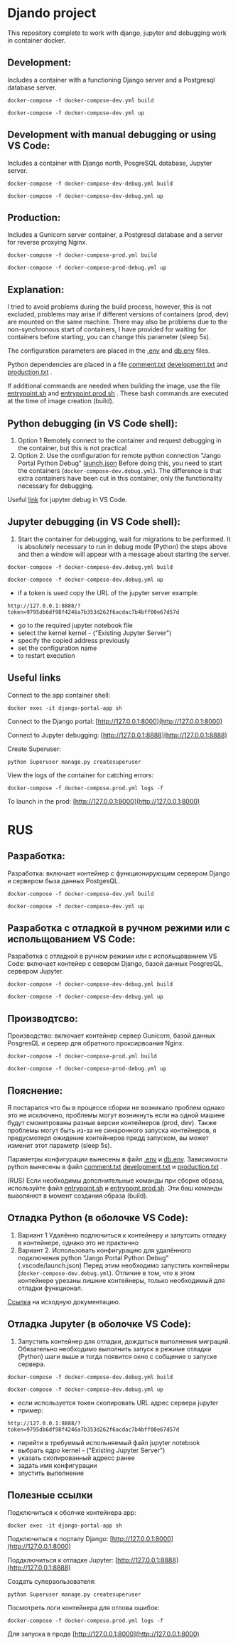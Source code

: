 # Djando project
This repository complete to work with django, jupyter and debugging work in container docker.

## Development: 
Includes a container with a functioning Django server and a Postgresql database server.

`docker-compose -f docker-compose-dev.yml build`

`docker-compose -f docker-compose-dev.yml up`

## Development with manual debugging or using VS Code:
Includes a container with Django north, PosgreSQL database, Jupyter server.

`docker-compose -f docker-compose-dev-debug.yml build`

`docker-compose -f docker-compose-dev-debug.yml up`

## Production:
Includes a Gunicorn server container, a Postgresql database and a server for reverse proxying Nginx.

`docker-compose -f docker-compose-prod.yml build`

`docker-compose -f docker-compose-prod-debug.yml up`

## Explanation:
I tried to avoid problems during the build process, however, this is not excluded, problems may arise if different versions of containers (prod, dev) are mounted on the same machine. There may also be problems due to the non-synchronous start of containers, I have provided for waiting for containers before starting, you can change this parameter (sleep 5s).

The configuration parameters are placed in the [.env](env/.env) and [db.env](env/db.env) files.

Python dependencies are placed in a file [comment.txt](requirements/comment.txt) [development.txt](requirements/development.txt) and [production.txt](requirements/production.txt) .

If additional commands are needed when building the image, use the file [entrypoint.sh](entrypoint.sh) and [entrypoint.prod.sh](entrypoint.prod.sh) . These bash commands are executed at the time of image creation (build).

## Python debugging (in VS Code shell):
1. Option 1
Remotely connect to the container and request debugging in the container, but this is not practical
2. Option 2.
Use the configuration for remote python connection "Jango Portal Python Debug" [launch.json](.vscode/launch.json)
Before doing this, you need to start the containers (`docker-compose-dev.debug.yml`).
The difference is that extra containers have been cut in this container, only the functionality necessary for debugging.

Useful [link](https://code.visualstudio.com/docs/datascience/jupyter-notebooks#_connect-to-a-remote-jupyter-server
) for jupyter debug in VS Code.

## Jupyter debugging (in VS Code shell):
1. Start the container for debugging, wait for migrations to be performed. It is absolutely necessary to run in debug mode (Python) the steps above and then a window will appear with a message about starting the server. 

`docker-compose -f docker-compose-dev.debug.yml build`

`docker-compose -f docker-compose-dev.debug.yml up`

- if a token is used copy the URL of the jupyter server example: 

`http://127.0.0.1:8888/?token=9795db6df98f4246a7b353d262f6acdac7b4bff00e67d57d`

- go to the required jupyter notebook file
- select the kernel kernel - ("Existing Jupyter Server")
- specify the copied address previously
- set the configuration name
- to restart execution

## Useful links

Connect to the app container shell:

`docker exec -it django-portal-app sh`

Connect to the Django portal:
[http://127.0.0.1:8000](http://127.0.0.1:8000)

Connect to Jupyter debugging:
[http://127.0.0.1:8888](http://127.0.0.1:8888)

Create Superuser:

`python Superuser manage.py createsuperuser`

View the logs of the container for catching errors:

`docker-compose -f docker-compose.prod.yml logs -f`

To launch in the prod:
[http://127.0.0.1:8000](http://127.0.0.1:8000)

# RUS
## Разработка: 

Разработка: включает контейнер с функционирующим сервером Django и сервером быза данных PostgesQL.

`docker-compose -f docker-compose-dev.yml build`

`docker-compose -f docker-compose-dev.yml up`

## Разработка с отладкой в ручном режими или с испольщованием VS Code:
Разработка с отладкой в ручном режими или с испольщованием VS Code: включает контейер с севером Django, базой данных PosgresQL, сервером Jupyter.

`docker-compose -f docker-compose-dev-debug.yml build`

`docker-compose -f docker-compose-dev-debug.yml up`

## Производтсво:
Производство: включает контейнер сервер Gunicorn, базой данных PosgresQL и сервер для обратного проксирвоания Nginx.

`docker-compose -f docker-compose-prod.yml build`

`docker-compose -f docker-compose-prod-debug.yml up`

## Пояснение:
Я постарался что бы в процессе сборки не возникало проблем однако это не исключено, проблемы могут возникнуть если на одной машине будут смонитрованы разные версии контейнеров (prod, dev). Также проблемы могут быть из-за не синхронного запуска контейнеров, я предусмотерл ожидение контейнеров предд запуском, вы может изменит этот параметр (sleep 5s).

Параметры конфигурации вынесены в файл [.env](env/.env) и [db.env](env/db.env).
Зависимости python вынесены в файл [comment.txt](requirements/comment.txt) [development.txt](requirements/development.txt) и [production.txt](requirements/production.txt) .

(RUS) Если необходимы дополнительные команды при сборке образа, используйте файл  [entrypoint.sh](entrypoint.sh) и [entrypoint.prod.sh](entrypoint.prod.sh). Эти баш команды выаолянют в момент создания образа (build).

## Отладка Python (в оболочке VS Code):
1. Вариант 1
Удалённо подлючиться  к контейнеру и запутсить отладку в контейнере, однако это не практично
2. Вариант 2. 
Использовать конфигурацию для удалённого подключения python "Jango Portal Python Debug" (.vscode/launch.json)
Перед этим необходимо запустить контейнеры (`docker-compose-dev.debug.yml`).
Отличие в том, что в этом контейнере урезаны лишние контейнеры,  только необходимый для отладки функционал.

[Ссылка](https://code.visualstudio.com/docs/datascience/jupyter-notebooks#_connect-to-a-remote-jupyter-server
) на исходную документацию.
## Отладка Jupyter (в оболочке VS Code):
1. Запустить контейнер для отладки, дождаться выполнения миграций. Обязательно необходимо выполнить запуск в режиме отладки (Python) шаги выше и тогда появится окно с собщение о запуске сервера. 

`docker-compose -f docker-compose-dev.debug.yml build`

`docker-compose -f docker-compose-dev.debug.yml up`

- если используется токен скопировать URL адрес сервера jupyter
- пример:

`http://127.0.0.1:8888/?token=9795db6df98f4246a7b353d262f6acdac7b4bff00e67d57d`

- перейти в требуемый испольняемый файл jupyter notebook
- выбрать ядро kernel - ("Existing Jupyter Server")
- указать скопированный адресс ранее
- задать имя конфигурации
- зпустить выполнение

## Полезные ссылки

Подключиться к оболчке контейнера app:

`docker exec -it django-portal-app sh`

Подключиться к порталу Django:
[http://127.0.0.1:8000](http://127.0.0.1:8000)

Поддключиться к отладке Jupyter:
[http://127.0.0.1:8888](http://127.0.0.1:8888)


Создать супераользователя:

`python Superuser manage.py createsuperuser`

Посмотреть логи контейнера для отлова ошибок:

`docker-compose -f docker-compose.prod.yml logs -f`

Для запуска в проде
[http://127.0.0.1:8000](http://127.0.0.1:8000)
